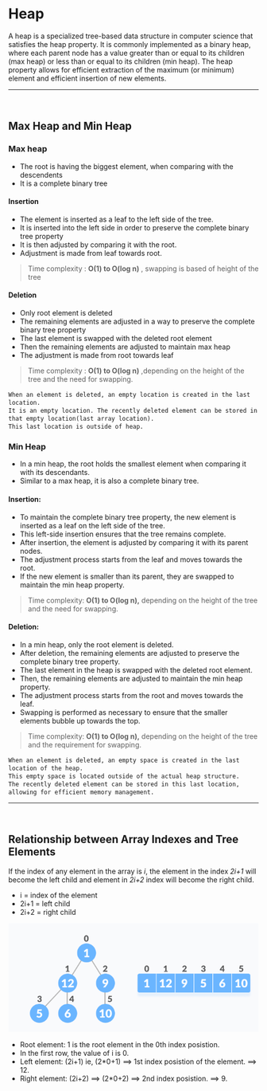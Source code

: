 # Heap 

A heap is a specialized tree-based data structure in computer science that satisfies the heap property. It is commonly implemented as a binary heap, where each parent node has a value greater than or equal to its children (max heap) or less than or equal to its children (min heap). The heap property allows for efficient extraction of the maximum (or minimum) element and efficient insertion of new elements.

<hr>
<br>

## Max Heap and Min Heap
### Max heap

* The root is having the biggest element, when comparing with the descendents 
* It is a complete binary tree
#### **Insertion**
* The element is inserted as a leaf to the left side of the tree.
* It is inserted into the left side in order to preserve the complete binary tree property
* It is then adjusted by comparing it with the root.
* Adjustment is made from leaf towards root.

> Time complexity : **O(1) to O(log n)** , swapping is based of height of the tree

#### **Deletion**
* Only root element is deleted
* The remaining elements are adjusted in a way to preserve the complete binary tree property
* The last element is swapped with the deleted root element
* Then the remaining elements are adjusted to maintain max heap
* The adjustment is made from root towards leaf
> Time complexity : **O(1) to O(log n)** ,depending on the height of the tree and the need for swapping.


```
When an element is deleted, an empty location is created in the last location. 
It is an empty location. The recently deleted element can be stored in that empty location(last array location).
This last location is outside of heap.
```

### Min Heap
* In a min heap, the root holds the smallest element when comparing it with its descendants.
* Similar to a max heap, it is also a complete binary tree.
#### **Insertion**:
* To maintain the complete binary tree property, the new element is inserted as a leaf on the left side of the tree.
* This left-side insertion ensures that the tree remains complete.
* After insertion, the element is adjusted by comparing it with its parent nodes.
* The adjustment process starts from the leaf and moves towards the root.
* If the new element is smaller than its parent, they are swapped to maintain the min heap property.
> Time complexity: **O(1) to O(log n),** depending on the height of the tree and the need for swapping.

#### **Deletion:**
* In a min heap, only the root element is deleted.
* After deletion, the remaining elements are adjusted to preserve the complete binary tree property.
* The last element in the heap is swapped with the deleted root element.
* Then, the remaining elements are adjusted to maintain the min heap property.
* The adjustment process starts from the root and moves towards the leaf.
* Swapping is performed as necessary to ensure that the smaller elements bubble up towards the top.
> Time complexity: **O(1) to O(log n),** depending on the height of the tree and the requirement for swapping.
```
When an element is deleted, an empty space is created in the last location of the heap.
This empty space is located outside of the actual heap structure.
The recently deleted element can be stored in this last location, allowing for efficient memory management.
```

<hr>
<br>

## Relationship between Array Indexes and Tree Elements
If the index of any element in the array is *i*, the element in the index *2i+1* will become the left child and element in *2i+2* index will become the right child.

* i = index of the element
* 2i+1 = left child
* 2i+2 = right child

![image](images/relationship_bw_array_and_heap.png)

* Root element: 1 is the root element in the 0th index posistion.
* In the first row,  the value of i is 0.
* Left element: (2i+1) ie, (2*0+1) ==> 1st index posistion of the element. ==> 12.
* Right element: (2i+2) ==> (2*0+2) ==>  2nd index posistion. ==> 9.


